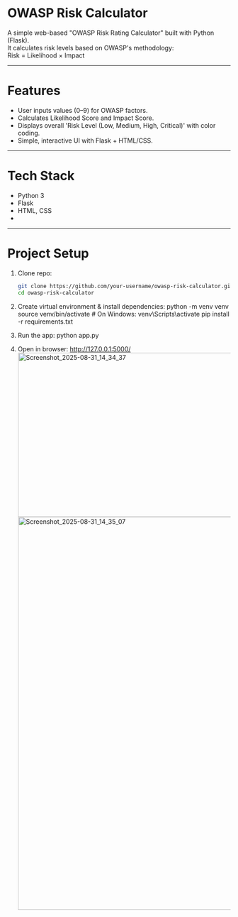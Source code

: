 # OWASP Risk Calculator

A simple web-based "OWASP Risk Rating Calculator" built with Python (Flask).  
It calculates risk levels based on OWASP's methodology:  
Risk = Likelihood × Impact

----------

# Features

- User inputs values (0–9) for OWASP factors.
- Calculates Likelihood Score and Impact Score.
- Displays overall 'Risk Level (Low, Medium, High, Critical)' with color coding.
- Simple, interactive UI with Flask + HTML/CSS.

----------

# Tech Stack
- Python 3
- Flask
- HTML, CSS
- 
-----------

# Project Setup

1. Clone repo:
   ```bash
   git clone https://github.com/your-username/owasp-risk-calculator.git
   cd owasp-risk-calculator

2. Create virtual environment & install dependencies:
   python -m venv venv
   source venv/bin/activate   # On Windows: venv\Scripts\activate
   pip install -r requirements.txt

3. Run the app:
   python app.py

4. Open in browser:
   http://127.0.0.1:5000/
   <img width="1431" height="370" alt="Screenshot_2025-08-31_14_34_37" src="https://github.com/user-attachments/assets/6f2d2471-fa86-41d8-8878-086e16b4ed2e" />
   <img width="1920" height="886" alt="Screenshot_2025-08-31_14_35_07" src="https://github.com/user-attachments/assets/bebab1d3-01d9-470e-a867-cc131147ea12" />
